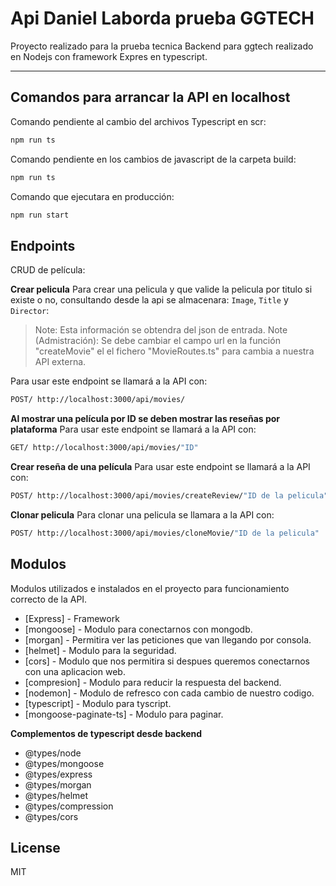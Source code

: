# Api Daniel Laborda prueba GGTECH

Proyecto realizado para la prueba tecnica Backend para ggtech realizado en Nodejs con framework Expres en typescript. 

---

## Comandos para arrancar la API en localhost
Comando pendiente al cambio del archivos Typescript en scr:
```sh
npm run ts
```
Comando pendiente en los cambios de javascript de la carpeta build:
```sh
npm run ts
```
Comando que ejecutara en producción:
```sh
npm run start
```

## Endpoints
CRUD de película:

**Crear pelicula**
Para crear una pelicula y que valide la pelicula por titulo si existe o no, consultando desde la api se almacenara: `Image`, `Title` y `Director`:
> Note: Esta información se obtendra del json de entrada.
> Note (Admistración): Se debe cambiar el campo url en la función "createMovie" el el fichero "MovieRoutes.ts" para cambia a nuestra API externa.

Para usar este endpoint se llamará a la API con:
```sh
POST/ http://localhost:3000/api/movies/
```

**Al mostrar una película por ID se deben mostrar las reseñas por plataforma**
Para usar este endpoint se llamará a la API con:
```sh
GET/ http://localhost:3000/api/movies/"ID"
```

**Crear reseña de una película**
Para usar este endpoint se llamará a la API con:
```sh
POST/ http://localhost:3000/api/movies/createReview/"ID de la pelicula"
```

**Clonar pelicula**
Para clonar una pelicula se llamara a la API con:
```sh
POST/ http://localhost:3000/api/movies/cloneMovie/"ID de la pelicula"
```


## Modulos
Modulos utilizados e instalados en el proyecto para funcionamiento correcto de la API.
- [Express] - Framework
- [mongoose] - Modulo para conectarnos con mongodb.
- [morgan] - Permitira ver las peticiones que van llegando por consola.
- [helmet] - Modulo para la seguridad.
- [cors] - Modulo que nos permitira si despues queremos conectarnos con una aplicacion web.
- [compresion] - Modulo para reducir la respuesta del backend.
- [nodemon] - Modulo de refresco con cada cambio de nuestro codigo.
- [typescript] - Modulo para tyscript.
- [mongoose-paginate-ts] - Modulo para paginar.

**Complementos de typescript desde backend**
- @types/node
- @types/mongoose
- @types/express
- @types/morgan
- @types/helmet
- @types/compression
- @types/cors 


## License
MIT
